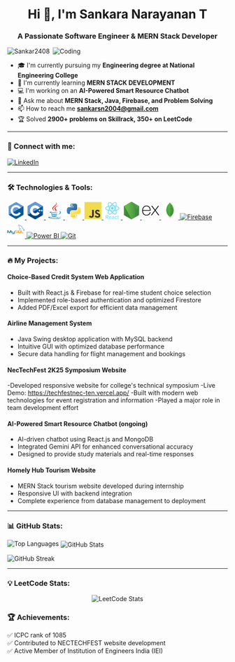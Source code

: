 <h1 align="center">Hi 👋, I'm Sankara Narayanan T</h1>
<h3 align="center">A Passionate Software Engineer & MERN Stack Developer</h3>

<img align="right" alt="Coding" width="400" src="https://cdn.dribbble.com/users/1162077/screenshots/3848914/programmer.gif">

<p align="left"> <img src="https://komarev.com/ghpvc/?username=Sankar2408&label=Profile%20views&color=0e75b6&style=flat" alt="Sankar2408" /> </p>

- 🎓 I'm currently pursuing my **Engineering degree at National Engineering College**
- 🌱 I'm currently learning **MERN STACK DEVELOPMENT**
- 💻 I'm working on an **AI-Powered Smart Resource Chatbot**
- 💬 Ask me about **MERN Stack, Java, Firebase, and Problem Solving**
- 📫 How to reach me **sankarsn2004@gmail.com**
- 🏆 Solved **2900+ problems on Skillrack, 350+ on LeetCode**

---

<h3 align="left">🚀 Connect with me:</h3>
<p align="left">
<a href="https://www.linkedin.com/in/sankara-narayanan-81b4a4256/?utm_source=share&utm_campaign=share_via&utm_content=profile&utm_medium=android_app" target="blank"><img align="center" src="https://raw.githubusercontent.com/rahuldkjain/github-profile-readme-generator/master/src/images/icons/Social/linked-in-alt.svg" alt="LinkedIn" height="30" width="40" /></a>
</p>

---

<h3 align="left">🛠️ Technologies & Tools:</h3>
<p align="left">
  <a href="https://www.cprogramming.com/" target="_blank" rel="noreferrer">
    <img src="https://raw.githubusercontent.com/devicons/devicon/master/icons/c/c-original.svg" alt="C" width="40" height="40"/>
  </a>
  <a href="https://www.w3schools.com/cpp/" target="_blank" rel="noreferrer">
    <img src="https://raw.githubusercontent.com/devicons/devicon/master/icons/cplusplus/cplusplus-original.svg" alt="C++" width="40" height="40"/>
  </a>
  <a href="https://www.java.com" target="_blank" rel="noreferrer">
    <img src="https://raw.githubusercontent.com/devicons/devicon/master/icons/java/java-original.svg" alt="Java" width="40" height="40"/>
  </a>
  <a href="https://www.python.org" target="_blank" rel="noreferrer">
    <img src="https://raw.githubusercontent.com/devicons/devicon/master/icons/python/python-original.svg" alt="Python" width="40" height="40"/>
  </a>
  <a href="https://developer.mozilla.org/en-US/docs/Web/JavaScript" target="_blank" rel="noreferrer">
    <img src="https://raw.githubusercontent.com/devicons/devicon/master/icons/javascript/javascript-original.svg" alt="JavaScript" width="40" height="40"/>
  </a>
  <a href="https://reactjs.org/" target="_blank" rel="noreferrer">
    <img src="https://raw.githubusercontent.com/devicons/devicon/master/icons/react/react-original-wordmark.svg" alt="React.js" width="40" height="40"/>
  </a>
  <a href="https://nodejs.org/" target="_blank" rel="noreferrer">
    <img src="https://raw.githubusercontent.com/devicons/devicon/master/icons/nodejs/nodejs-original.svg" alt="Node.js" width="40" height="40"/>
  </a>
  <a href="https://expressjs.com/" target="_blank" rel="noreferrer">
    <img src="https://raw.githubusercontent.com/devicons/devicon/master/icons/express/express-original.svg" alt="Express.js" width="40" height="40"/>
  </a>
  <a href="https://www.mongodb.com/" target="_blank" rel="noreferrer">
    <img src="https://raw.githubusercontent.com/devicons/devicon/master/icons/mongodb/mongodb-original.svg" alt="MongoDB" width="40" height="40"/>
  </a>
  <a href="https://firebase.google.com/" target="_blank" rel="noreferrer">
    <img src="https://www.vectorlogo.zone/logos/firebase/firebase-icon.svg" alt="Firebase" width="40" height="40"/>
  </a>
  <a href="https://www.mysql.com/" target="_blank" rel="noreferrer">
    <img src="https://raw.githubusercontent.com/devicons/devicon/master/icons/mysql/mysql-original-wordmark.svg" alt="MySQL" width="40" height="40"/>
  </a>
  <a href="https://powerbi.microsoft.com/" target="_blank" rel="noreferrer">
    <img src="https://upload.wikimedia.org/wikipedia/commons/c/cf/New_Power_BI_Logo.svg" alt="Power BI" width="40" height="40"/>
  </a>
  <a href="https://git-scm.com/" target="_blank" rel="noreferrer">
    <img src="https://www.vectorlogo.zone/logos/git-scm/git-scm-icon.svg" alt="Git" width="40" height="40"/>
  </a>
</p>

---

<h3 align="left">🔥 My Projects:</h3>

#### Choice-Based Credit System Web Application
- Built with React.js & Firebase for real-time student choice selection
- Implemented role-based authentication and optimized Firestore
- Added PDF/Excel export for efficient data management

#### Airline Management System
- Java Swing desktop application with MySQL backend
- Intuitive GUI with optimized database performance
- Secure data handling for flight management and bookings

#### NecTechFest 2K25 Symposium Website

-Developed responsive website for college's technical symposium
-Live Demo: https://techfestnec-ten.vercel.app/
-Built with modern web technologies for event registration and information
-Played a major role in team development effort


#### AI-Powered Smart Resource Chatbot (ongoing)
- AI-driven chatbot using React.js and MongoDB
- Integrated Gemini API for enhanced conversational accuracy
- Designed to provide study materials and real-time responses

#### Homely Hub Tourism Website
- MERN Stack tourism website developed during internship
- Responsive UI with backend integration
- Complete experience from database management to deployment

---

<h3 align="left">📊 GitHub Stats:</h3>
<p>
  <img align="left" src="https://github-readme-stats.vercel.app/api/top-langs?username=Sankar2408&show_icons=true&locale=en&layout=compact" alt="Top Languages" />
</p>

<p>&nbsp;<img align="center" src="https://github-readme-stats.vercel.app/api?username=Sankar2408&show_icons=true&locale=en" alt="GitHub Stats" /></p>

<p><img align="center" src="https://github-readme-streak-stats.herokuapp.com/?user=Sankar2408&" alt="GitHub Streak" /></p>

---
<h3 align="left">💡 LeetCode Stats:</h3>
<p align="center">
  <img src="https://leetcard.jacoblin.cool/sankar_sn24" alt="LeetCode Stats" />
</p>


<h3 align="left">🏆 Achievements:</h3>
<p align="left">
  ✅ ICPC rank of 1085<br>
  ✅ Contributed to NECTECHFEST website development<br>
  ✅ Active Member of Institution of Engineers India (IEI)<br>
</p>

